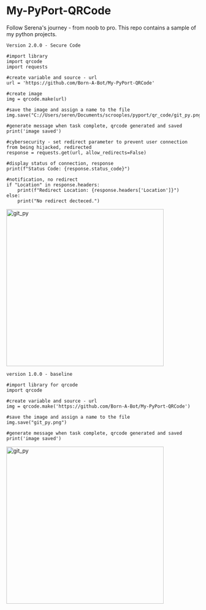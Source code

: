 # My-PyPort-QRCode
Follow Serena's journey - from noob to pro. This repo contains a sample of my
python projects. 

```
Version 2.0.0 - Secure Code

#import library 
import qrcode
import requests

#create variable and source - url
url = 'https://github.com/Born-A-Bot/My-PyPort-QRCode' 

#create image
img = qrcode.make(url)

#save the image and assign a name to the file
img.save("C://Users/seren/Documents/scrooples/pyport/qr_code/git_py.png")

#generate message when task complete, qrcode generated and saved
print('image saved')

#cybersecurity - set redirect parameter to prevent user connection from being hijacked, redirected
response = requests.get(url, allow_redirects=False)

#display status of connection, response
print(f"Status Code: {response.status_code}")

#notification, no redirect
if "Location" in response.headers:
    print(f"Redirect Location: {response.headers['Location']}")
else:
    print("No redirect decteced.")

```

<img width="410" height="410" alt="git_py" src="https://github.com/user-attachments/assets/6a7773ff-8253-4d5e-9fa0-33c0d43de212" />


```
version 1.0.0 - baseline

#import library for qrcode 
import qrcode

#create variable and source - url
img = qrcode.make('https://github.com/Born-A-Bot/My-PyPort-QRCode')

#save the image and assign a name to the file
img.save("git_py.png")

#generate message when task complete, qrcode generated and saved
print('image saved')

```


<img width="410" height="410" alt="git_py" src="https://github.com/user-attachments/assets/daca163c-ad06-429d-9c3f-0c07f75afd28" />
